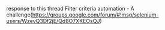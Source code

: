 response to this thread
 Filter criteria automation - A challenge(https://groups.google.com/forum/#!msg/selenium-users/WzevQ3Df2jE/Qd8O7XKEOsQJ)
